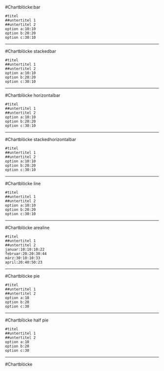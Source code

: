 #Chartblöcke:bar
```chart:bar
#titel
##untertitel 1
##untertitel 2
option a:10:10
option b:20:20
option c:30:10
```
---
#Chartblöcke stackedbar
```chart:stackedbar
#titel
##untertitel 1
##untertitel 2
option a:10:10
option b:20:20
option c:30:10
```
---
#Chartblöcke horizontalbar
```chart:horizontalbar
#titel
##untertitel 1
##untertitel 2
option a:10:10
option b:20:20
option c:30:10
```
---
#Chartblöcke stackedhorizontalbar
```chart:stackedhorizontalbar
#titel
##untertitel 1
##untertitel 2
option a:10:10
option b:20:20
option c:30:10
```
---
#Chartblöcke line
```chart:line
#titel
##untertitel 1
##untertitel 2
option a:10:10
option b:20:20
option c:30:10
```
---
#Chartblöcke arealine
```chart:zoomline
#titel
##untertitel 1
##untertitel 2
januar:10:10:10:22
februar:20:20:30:44
märz:30:10:10:33
april:20:40:50:23
```
---
#Chartblöcke pie
```chart:pie
#titel
##untertitel 1
##untertitel 2
option a:10
option b:20
option c:30
```
---
#Chartblöcke half pie
```chart:halfpie
#titel
##untertitel 1
##untertitel 2
option a:10
option b:20
option c:30
```
---
#Chartblöcke